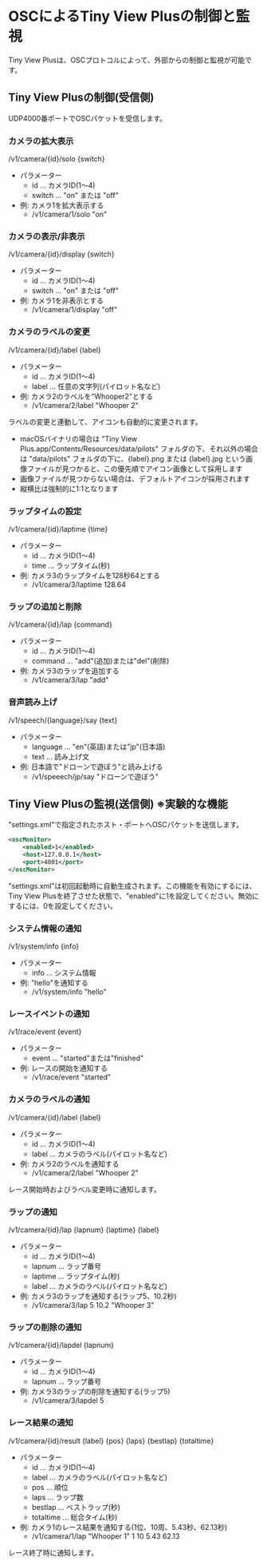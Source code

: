 # OSCによるTiny View Plusの制御と監視

Tiny View Plusは、OSCプロトコルによって、外部からの制御と監視が可能です。

## Tiny View Plusの制御(受信側)

UDP4000番ポートでOSCパケットを受信します。

### カメラの拡大表示

/v1/camera/{id}/solo {switch}

- パラメーター
  - id ... カメラID(1～4)
  - switch ... "on" または "off"
- 例: カメラ1を拡大表示する
  - /v1/camera/1/solo "on"

### カメラの表示/非表示

/v1/camera/{id}/display {switch}

- パラメーター
  - id ... カメラID(1～4)
  - switch ... "on" または "off"
- 例: カメラ1を非表示とする
  - /v1/camera/1/display "off"

### カメラのラベルの変更

/v1/camera/{id}/label {label}

- パラメーター
  - id ... カメラID(1～4)
  - label ... 任意の文字列(パイロット名など)
- 例: カメラ2のラベルを"Whooper2"とする
  - /v1/camera/2/label "Whooper 2"

ラベルの変更と連動して、アイコンも自動的に変更されます。

- macOSバイナリの場合は "Tiny View Plus.app/Contents/Resources/data/pilots" フォルダの下、それ以外の場合は "data/pilots" フォルダの下に、{label}.png または {label}.jpg という画像ファイルが見つかると、この優先順でアイコン画像として採用します
- 画像ファイルが見つからない場合は、デフォルトアイコンが採用されます
- 縦横比は強制的に1:1となります

### ラップタイムの設定

/v1/camera/{id}/laptime {time}

- パラメーター
  - id ... カメラID(1～4)
  - time ... ラップタイム(秒)
- 例: カメラ3のラップタイムを128秒64とする
  - /v1/camera/3/laptime 128.64

### ラップの追加と削除

/v1/camera/{id}/lap {command}

- パラメーター
  - id ... カメラID(1～4)
  - command ... "add"(追加)または"del"(削除)
- 例: カメラ3のラップを追加する
  - /v1/camera/3/lap "add"

### 音声読み上げ

/v1/speech/{language}/say {text}

- パラメーター
  - language ... "en"(英語)または"jp"(日本語)
  - text ... 読み上げ文
- 例: 日本語で"ドローンで遊ぼう"と読み上げる
  - /v1/speeech/jp/say "ドローンで遊ぼう"

## Tiny View Plusの監視(送信側) ※実験的な機能

"settings.xml"で指定されたホスト・ポートへOSCパケットを送信します。

```xml
<oscMonitor>
    <enabled>1</enabled>
    <host>127.0.0.1</host>
    <port>4001</port>
</oscMonitor>
```

"settings.xml"は初回起動時に自動生成されます。この機能を有効にするには、Tiny View Plusを終了させた状態で、"enabled"に1を設定してください。無効にするには、0を設定してください。

### システム情報の通知

/v1/system/info {info}

- パラメーター
  - info ... システム情報
- 例: "hello"を通知する
  - /v1/system/info "hello"

### レースイベントの通知

/v1/race/event {event}

- パラメーター
  - event ... "started"または"finished"
- 例: レースの開始を通知する
  - /v1/race/event "started"

### カメラのラベルの通知

/v1/camera/{id}/label {label}

- パラメーター
  - id ... カメラID(1～4)
  - label ... カメラのラベル(パイロット名など)
- 例: カメラ2のラベルを通知する
  - /v1/camera/2/label "Whooper 2"

レース開始時およびラベル変更時に通知します。

### ラップの通知

/v1/camera/{id}/lap {lapnum} {laptime} {label}

- パラメーター
  - id ... カメラID(1～4)
  - lapnum ... ラップ番号
  - laptime ... ラップタイム(秒)
  - label ... カメラのラベル(パイロット名など)
- 例: カメラ3のラップを通知する(ラップ5、10.2秒)
  - /v1/camera/3/lap 5 10.2 "Whooper 3"

### ラップの削除の通知

/v1/camera/{id}/lapdel {lapnum}

- パラメーター
  - id ... カメラID(1～4)
  - lapnum ... ラップ番号
- 例: カメラ3のラップの削除を通知する(ラップ5)
  - /v1/camera/3/lapdel 5

### レース結果の通知

/v1/camera/{id}/result {label} {pos} {laps} {bestlap} {totaltime}

- パラメーター
  - id ... カメラID(1～4)
  - label ... カメラのラベル(パイロット名など)
  - pos ... 順位
  - laps ... ラップ数
  - bestlap ... ベストラップ(秒)
  - totaltime ... 総合タイム(秒)
- 例: カメラ1のレース結果を通知する(1位、10周、5.43秒、62.13秒)
  - /v1/camera/1/lap "Whooper 1" 1 10 5.43 62.13

レース終了時に通知します。
